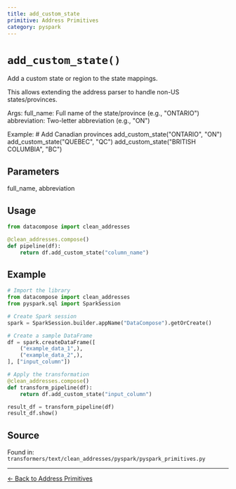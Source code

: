 ```yaml
---
title: add_custom_state
primitive: Address Primitives
category: pyspark
---
```


# `add_custom_state()`

Add a custom state or region to the state mappings.

This allows extending the address parser to handle non-US states/provinces.

Args:
    full_name: Full name of the state/province (e.g., "ONTARIO")
    abbreviation: Two-letter abbreviation (e.g., "ON")

Example:
    # Add Canadian provinces
    add_custom_state("ONTARIO", "ON")
    add_custom_state("QUEBEC", "QC")
    add_custom_state("BRITISH COLUMBIA", "BC")

## Parameters

full_name, abbreviation

## Usage

```python
from datacompose import clean_addresses

@clean_addresses.compose()
def pipeline(df):
    return df.add_custom_state("column_name")
```

## Example

```python
# Import the library
from datacompose import clean_addresses
from pyspark.sql import SparkSession

# Create Spark session
spark = SparkSession.builder.appName("DataCompose").getOrCreate()

# Create a sample DataFrame
df = spark.createDataFrame([
    ("example_data_1",),
    ("example_data_2",),
], ["input_column"])

# Apply the transformation
@clean_addresses.compose()
def transform_pipeline(df):
    return df.add_custom_state("input_column")

result_df = transform_pipeline(df)
result_df.show()
```

## Source

Found in: `transformers/text/clean_addresses/pyspark/pyspark_primitives.py`

---
[← Back to Address Primitives](/primitives/addresses)
